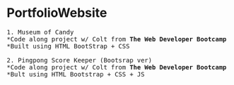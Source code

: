 # PortfolioWebsite
<pre>
1. Museum of Candy 
*Code along project w/ Colt from <b>The Web Developer Bootcamp 2022 </b> Link: https://www.udemy.com/course/the-web-developer-bootcamp/
*Built using HTML BootStrap + CSS

2. Pingpong Score Keeper (Bootsrap ver)
*Code along project w/ Colt from <b>The Web Developer Bootcamp 2022 </b> Link: https://www.udemy.com/course/the-web-developer-bootcamp/
*Bult using HTML Bootstrap + CSS + JS 
</pre>
